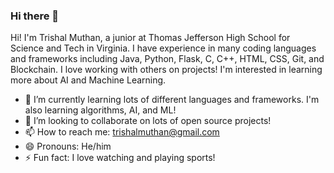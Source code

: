 ### Hi there 👋

Hi! I'm Trishal Muthan, a junior at Thomas Jefferson High School for Science and Tech in Virginia. I have experience in many coding languages and frameworks including Java, Python, Flask, C, C++, HTML, CSS, Git, and Blockchain. I love working with others on projects! I'm interested in learning more about AI and Machine Learning.
- 🌱 I’m currently learning lots of different languages and frameworks. I'm also learning algorithms, AI, and ML!
- 👯 I’m looking to collaborate on lots of open source projects!
- 📫 How to reach me: trishalmuthan@gmail.com
- 😄 Pronouns: He/him
- ⚡ Fun fact: I love watching and playing sports!
